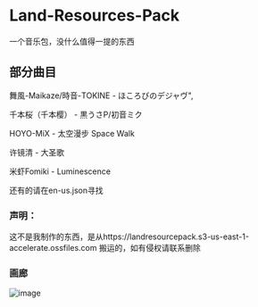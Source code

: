 # Land-Resources-Pack
一个音乐包，没什么值得一提的东西

## 部分曲目

舞風-Maikaze/時音-TOKINE - ほころびのデジャヴ",

千本桜（千本樱） - 黒うさP/初音ミク

HOYO-MiX - 太空漫步 Space Walk

许镜清 - 大圣歌

米虾Fomiki - Luminescence

还有的请在en-us.json寻找
 ### 声明：
这不是我制作的东西，是从https://landresourcepack.s3-us-east-1-accelerate.ossfiles.com 搬运的，如有侵权请联系删除

### 画廊
![image]()



